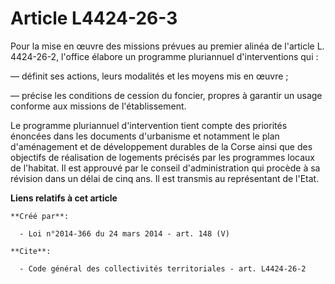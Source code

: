 # Article L4424-26-3

Pour la mise en œuvre des missions prévues au premier alinéa de l'article L. 4424-26-2, l'office élabore un programme
pluriannuel d'interventions qui : 

― définit ses actions, leurs modalités et les moyens mis en œuvre ; 

― précise les conditions de cession du foncier, propres à garantir un usage conforme aux missions de l'établissement. 

Le programme pluriannuel d'intervention tient compte des priorités énoncées dans les documents d'urbanisme et notamment le
plan d'aménagement et de développement durables de la Corse ainsi que des objectifs de réalisation de logements précisés par
les programmes locaux de l'habitat. Il est approuvé par le conseil d'administration qui procède à sa révision dans un délai
de cinq ans. Il est transmis au représentant de l'Etat.

**Liens relatifs à cet article**

	**Créé par**:

	  - Loi n°2014-366 du 24 mars 2014 - art. 148 (V)

	**Cite**:

	  - Code général des collectivités territoriales - art. L4424-26-2
